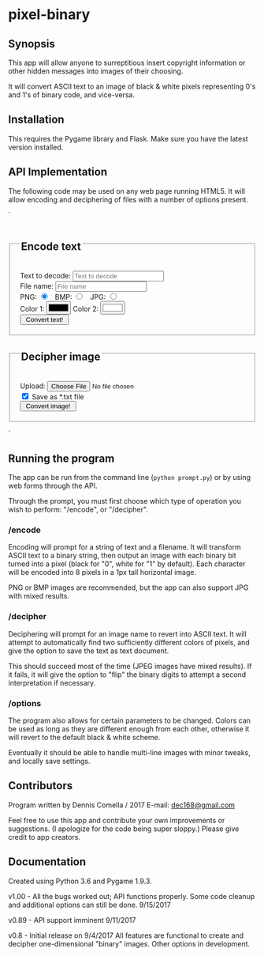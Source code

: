 # pixel-binary

## Synopsis

This app will allow anyone to surreptitious insert copyright information or other hidden messages into images of their choosing.

It will convert ASCII text to an image of black & white pixels representing 0's and 1's of binary code, and vice-versa.

## Installation

This requires the Pygame library and Flask. Make sure you have the latest version installed.

## API Implementation
The following code may be used on any web page running HTML5. It will allow encoding and deciphering of files with a number of options present.

`<form action="https://pixel-binary.herokuapp.com/encode" method="post">
<fieldset style="padding:20">
    <legend><h2>Encode text</h2></legend>
    Text to decode: <input type="text" name="submitText" placeholder="Text to decode"><br />
    File name: <input type="text" name="fileName" placeholder="File name">
    <div id="file type" style="display: inline-block">
        PNG: <input type="radio" name="fileType" value=".png" checked="checked">&nbsp;&nbsp;
        BMP: <input type="radio" name="fileType" value=".bmp">&nbsp;&nbsp;
        JPG: <input type="radio" name="fileType" value=".jpg">&nbsp;&nbsp;
    </div><br />
    Color 1: <input type="color" name="color0" value="#000000"> 
    Color 2: <input type="color" name="color1" value="#ffffff"><br />
    <input type="submit" value="&nbsp;Convert text!&nbsp;">
</fieldset
</form>

<fieldset style="padding:20">
    <legend><h2>Decipher image</h2></legend>
<form action="https://pixel-binary.herokuapp.com/decipher" method="post">
    Upload: <input type="file" name="imageUpload" value="Upload valid image."><br />
    <input type="checkbox" name="asFile" value="on" checked="checked"> Save as *.txt file<br />
    <input type="submit" value="&nbsp;Convert image!&nbsp;">
</fieldset>
</form>`

## Running the program

The app can be run from the command line (`python prompt.py`) or by using web forms through the API.

Through the prompt, you must first choose which type of operation you wish to perform: "/encode", or "/decipher".

### /encode

Encoding will prompt for a string of text and a filename. It will transform ASCII text to a binary string, then output an image with each binary bit turned into a pixel (black for "0", white for "1" by default). Each character will be encoded into 8 pixels in a 1px tall horizontal image.

PNG or BMP images are recommended, but the app can also support JPG with mixed results.

### /decipher

Deciphering will prompt for an image name to revert into ASCII text. It will attempt to automatically find two sufficiently different colors of pixels, and give the option to save the text as text document.

This should succeed most of the time (JPEG images have mixed results). If it fails, it will give the option to "flip" the binary digits to attempt a second interpretation if necessary.

### /options

The program also allows for certain parameters to be changed. Colors can be used as long as they are different enough from each other, otherwise it will revert to the default black & white scheme.

Eventually it should be able to handle multi-line images with minor tweaks, and locally save settings.

## Contributors

Program written by Dennis Comella / 2017
E-mail: dec168@gmail.com

Feel free to use this app and contribute your own improvements or suggestions. (I apologize for the code being super sloppy.) Please give credit to app creators.

## Documentation

Created using Python 3.6 and Pygame 1.9.3.

v1.00 - All the bugs worked out; API functions properly. Some code cleanup and additional options can still be done. 9/15/2017

v0.89 - API support imminent 9/11/2017

v0.8 - Initial release on 9/4/2017
All features are functional to create and decipher one-dimensional "binary" images. Other options in development.